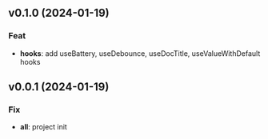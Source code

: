 ## v0.1.0 (2024-01-19)

### Feat

- **hooks**: add useBattery, useDebounce, useDocTitle, useValueWithDefault hooks

## v0.0.1 (2024-01-19)

### Fix

- **all**: project init
